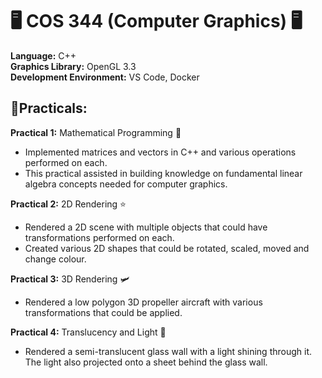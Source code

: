 # 🖥️ COS 344 (Computer Graphics) 🖥️  
**Language:** C++  
**Graphics Library:** OpenGL 3.3  
**Development Environment:** VS Code, Docker  

## 🌟Practicals:  
**Practical 1:** Mathematical Programming 🤖  
- Implemented matrices and vectors in C++ and various operations performed on each.  
- This practical assisted in building knowledge on fundamental linear algebra concepts needed for computer graphics.  
  
**Practical 2:** 2D Rendering ⭐ 
- Rendered a 2D scene with multiple objects that could have transformations performed on each.  
- Created various 2D shapes that could be rotated, scaled, moved and change colour.  
  
**Practical 3:** 3D Rendering 🛩️  
- Rendered a low polygon 3D propeller aircraft with various transformations that could be applied.  

**Practical 4:**  Translucency and Light 🔦  
- Rendered a semi-translucent glass wall with a light shining through it. The light also projected onto a sheet behind the glass wall.
